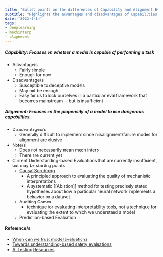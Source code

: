 ```yaml
---
title: "Bullet points on the differences of Capability and Alignment Evaluation Methods"
subtitle: "Highlights the advantages and disadvantages of Capabilities and Alignment Eval Methods"
date: "2023-9-14"
tags:
- deeplearning
- mechinterp
- alignment
---
```


##### ***Capability:*** Focuses on whether a model is capable of performing a task
* Advantage/s
	* Fairly simple
	* Enough for now
* Disadvantage/s
	* Susceptible to deceptive models
	* May not be enough
	* Easy for us to lock ourselves in a particular eval framework that becomes mainstream -- but is insufficient

##### ***Alignment:*** Focuses on the propensity of a model to use dangerous capabilities. 
* Disadvantages/s
	* Generally difficult to implement since misalignment/failure modes for alignment are elusive
* Note/s
	* Does not necessarily mean mech interp
	* There are current yet 
* Current Understanding-based Evaluations that are currently insufficient, but may be starting points:
	* [Causal Scrubbing](https://www.lesswrong.com/posts/JvZhhzycHu2Yd57RN/causal-scrubbing-a-method-for-rigorously-testing)
		* A principled approach to evaluating the quality of mechanistic interpretations 
		* A systematic [[Ablation]] method for testing precisely stated hypotheses about how a particular neural network implements a behavior on a dataset.
	* Auditing Games
		* technique for evaluating interpretability tools, not a technique for evaluating the extent to which we understand a model  
	* Prediction-based Evaluation


#### Reference/s
* [When can we trust model evaluations](https://www.lesswrong.com/posts/dBmfb76zx6wjPsBC7/when-can-we-trust-model-evaluations)
* [Towards understanding-based safety evaluations](https://www.lesswrong.com/posts/uqAdqrvxqGqeBHjTP/towards-understanding-based-safety-evaluations)
* [AI Testing Resources](https://alignmentjam.com/aitest)